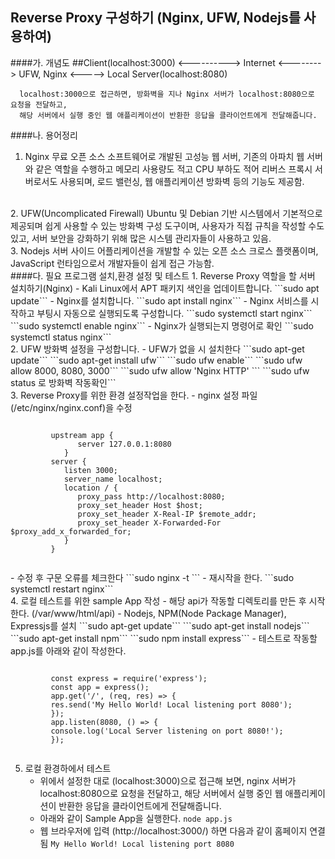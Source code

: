 **Reverse Proxy 구성하기 (Nginx, UFW, Nodejs를 사용하여)**
------------------------------------------------------

####가. 개념도 
      ##Client(localhost:3000)  <---------->  Internet <--------> UFW, Nginx <-----> Local Server(localhost:8080)
         
      localhost:3000으로 접근하면, 방화벽을 지나 Nginx 서버가 localhost:8080으로 요청을 전달하고, 
      해당 서버에서 실행 중인 웹 애플리케이션이 반환한 응답을 클라이언트에게 전달해줍니다.


####나. 용어정리
   1. Nginx
      무료 오픈 소스 소프트웨어로 개발된 고성능 웹 서버, 기존의 아파치 웹 서버와 같은 역할을 수행하고
      메모리 사용량도 적고 CPU 부하도 적어 리버스 프록시 서버로서도 사용되며, 로드 밸런싱, 웹 애플리케이션 방화벽 등의 기능도 제공함.
<br>      
   2. UFW(Uncomplicated Firewall)
      Ubuntu 및 Debian 기반 시스템에서 기본적으로 제공되며 쉽게 사용할 수 있는 방화벽 구성 도구이며,
      사용자가 직접 규칙을 작성할 수도 있고, 서버 보안을 강화하기 위해 많은 시스템 관리자들이 사용하고 있음.
<br>
   3. Nodejs 
      서버 사이드 어플리케이션을 개발할 수 있는 오픈 소스 크로스 플랫폼이며, JavaScript 런타임으로서 개발자들이 쉽게 접근 가능함.   
   

<br>
####다. 필요 프로그램 설치,환경 설정 및 테스트
   1. Reverse Proxy 역할을 할 서버 설치하기(Nginx) 
      - Kali Linux에서 APT 패키지 색인을 업데이트합니다.
         ```sudo apt update```
      - Nginx를 설치합니다.
         ```sudo apt install nginx```
      - Nginx 서비스를 시작하고 부팅시 자동으로 실행되도록 구성합니다.
         ```sudo systemctl start nginx```
         ```sudo systemctl enable nginx```
      - Nginx가 실행되는지 명령어로 확인
         ```sudo systemctl status nginx```
 <br>
   2. UFW 방화벽 설정을 구성합니다. 
      - UFW가 없을 시 설치한다
         ```sudo apt-get update```
         ```sudo apt-get install ufw```
         ```sudo ufw enable```
         ```sudo ufw allow 8000, 8080, 3000```
         ```sudo ufw allow 'Nginx HTTP' ```
         ```sudo ufw status 로 방화벽 작동확인```
<br>
   3. Reverse Proxy를 위한 환경 설정작업을 한다. 
      - nginx 설정 파일(/etc/nginx/nginx.conf)을 수정
         <pre><code>
         upstream app {
               server 127.0.0.1:8080
            }
         server {
            listen 3000;
            server_name localhost;
            location / {
               proxy_pass http://localhost:8080;
               proxy_set_header Host $host;
               proxy_set_header X-Real-IP $remote_addr;
               proxy_set_header X-Forwarded-For $proxy_add_x_forwarded_for;
            }
         }
         </code></pre>
      - 수정 후 구문 오류를 체크한다
         ```sudo nginx -t ```
      - 재시작을 한다.
         ```sudo systemctl restart nginx```
<br>
   4. 로컬 테스트를 위한 sample App 작성
      - 해당 api가 작동할 디렉토리를 만든 후 시작한다. (/var/www/html/api)
      - Nodejs, NPM(Node Package Manager), Expressjs를 설치 
        ```sudo apt-get update```
        ```sudo apt-get install nodejs```
        ```sudo apt-get install npm```
        ```sudo npm install express```
      - 테스트로 작동할 app.js를 아래와 같이 작성한다. 
         <pre><code>
         const express = require('express');
         const app = express();
         app.get('/', (req, res) => {
         res.send('My Hello World! Local listening port 8080');
         });
         app.listen(8080, () => {
         console.log('Local Server listening on port 8080!');
         });
         </code></pre>
         
   5. 로컬 환경하에서 테스트
      - 위에서 설정한 대로 (localhost:3000)으로 접근해 보면, nginx 서버가 localhost:8080으로 요청을 전달하고,
         해당 서버에서 실행 중인 웹 애플리케이션이 반환한 응답을 클라이언트에게 전달해줍니다. 
      - 아래와 같이 Sample App을 실행한다.
        ```node app.js```
      - 웹 브라우저에 입력 (http://localhost:3000/) 하면 다음과 같이 홈페이지 연결됨
        ```My Hello World! Local listening port 8080```
